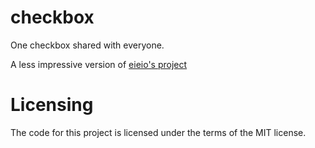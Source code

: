 # checkbox

One checkbox shared with everyone.

A less impressive version of [eieio's project](https://eieio.games/nonsense/game-14-one-million-checkboxes/)

# Licensing

The code for this project is licensed under the terms of the MIT license.
